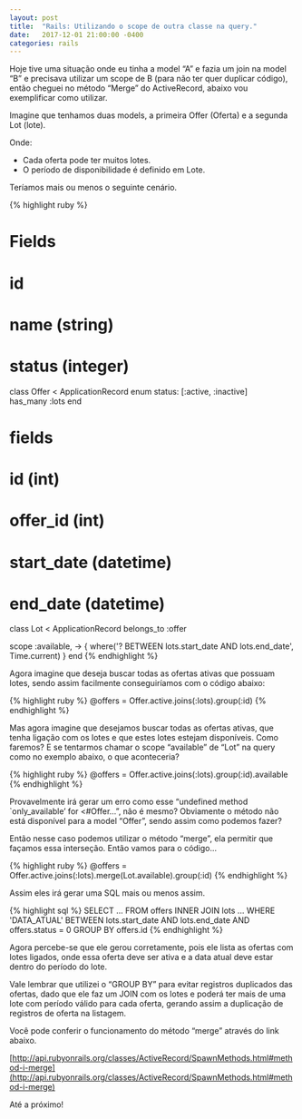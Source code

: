 ```yaml
---
layout: post
title:  "Rails: Utilizando o scope de outra classe na query."
date:   2017-12-01 21:00:00 -0400
categories: rails
---
```


Hoje tive uma situação onde eu tinha a model “A” e fazia um join na model “B” e precisava utilizar um scope de B (para não ter quer duplicar código), então cheguei no método “Merge” do ActiveRecord, abaixo vou exemplificar como utilizar.

Imagine que tenhamos duas models, a primeira Offer (Oferta) e a segunda Lot (lote).

Onde:
* Cada oferta pode ter muitos lotes.
* O período de disponibilidade é definido em Lote.

Teríamos mais ou menos o seguinte cenário.

{% highlight ruby %}
# Fields
# id
# name (string)
# status (integer)
class Offer < ApplicationRecord
  enum status: [:active, :inactive]  
  has_many :lots
end

# fields
# id (int)
# offer_id (int)
# start_date (datetime)
# end_date (datetime) 
class Lot < ApplicationRecord
  belongs_to :offer

  scope :available, -> { where('? BETWEEN lots.start_date AND lots.end_date', Time.current) }
end
{% endhighlight %}

Agora imagine que deseja buscar todas as ofertas ativas que possuam lotes, sendo assim facilmente conseguiríamos com o código abaixo:

{% highlight ruby %}
@offers = Offer.active.joins(:lots).group(:id)
{% endhighlight %}

Mas agora imagine que desejamos buscar todas as ofertas ativas, que tenha ligação com os lotes e que estes lotes estejam disponíveis. 
Como faremos? 
E se tentarmos chamar o scope “available” de “Lot” na query como no exemplo abaixo, o que aconteceria?

{% highlight ruby %}
@offers = Offer.active.joins(:lots).group(:id).available
{% endhighlight %}

Provavelmente irá gerar um erro como esse “undefined method `only_available’ for <#Offer…”, não é mesmo? 
Obviamente o método não está disponível para a model “Offer”, sendo assim como podemos fazer?

Então nesse caso podemos utilizar o método “merge”, ela permitir que façamos essa interseção. Então vamos para o código...

{% highlight ruby %}
@offers = Offer.active.joins(:lots).merge(Lot.available).group(:id)
{% endhighlight %}

Assim eles irá gerar uma SQL mais ou menos assim.

{% highlight sql %}
SELECT ... 
FROM offers 
INNER JOIN lots ... 
WHERE 'DATA_ATUAL' BETWEEN lots.start_date AND lots.end_date
AND offers.status = 0
GROUP BY offers.id
{% endhighlight %}

Agora percebe-se que ele gerou corretamente, pois ele lista as ofertas com lotes ligados, onde essa oferta deve ser ativa e a data atual deve estar dentro do período do lote.

Vale lembrar que utilizei o “GROUP BY” para evitar registros duplicados das ofertas, dado que ele faz um JOIN com os lotes e poderá ter mais de uma lote com período válido para cada oferta, gerando assim a duplicação de registros de oferta na listagem.

Você pode conferir o funcionamento do método “merge” através do link abaixo.

[http://api.rubyonrails.org/classes/ActiveRecord/SpawnMethods.html#method-i-merge](http://api.rubyonrails.org/classes/ActiveRecord/SpawnMethods.html#method-i-merge)

Até a próximo!